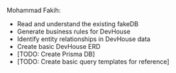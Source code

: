 Mohammad Fakih:
- Read and understand the existing fakeDB
- Generate business rules for DevHouse
- Identify entity relationships in DevHouse data
- Create basic DevHouse ERD
- [TODO: Create Prisma DB]
- [TODO: Create basic query templates for reference]
